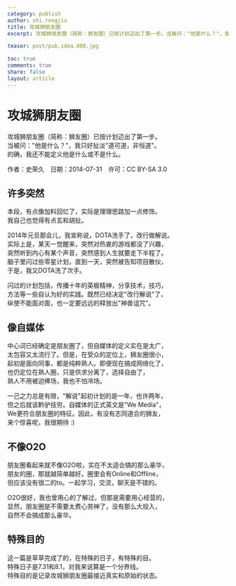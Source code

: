```yaml
---
category: publish
author: shi.rongjiu
title: 攻城狮朋友圈
excerpt: 攻城狮朋友圈（简称：狮友圈）已按计划迈出了第一步。当被问："他是什么？"，我只好扯淡"道可道，非恒道"。的确，我还不能定义他是什么或不是什么。

teaser: post/pub.idea.008.jpg

toc: true
comments: true
share: false
layout: article
---
```


# 攻城狮朋友圈

攻城狮朋友圈（简称：狮友圈）已按计划迈出了第一步。  
当被问："他是什么？"，我只好扯淡"道可道，非恒道"。  
的确，我还不能定义他是什么或不是什么。

作者：史荣久　日期：2014-07-31　许可：CC BY-SA 3.0

## 许多突然

本段，有点像加料回忆了，实际是理理思路加一点修饰。  
我自己也觉得有点玄和胡扯。  

2014年元旦那会儿，我宣称说，DOTA洗手了，改行做解说。  
实际上是，某天一觉醒来，突然对热衷的游戏都没了兴趣，  
突然听到内心有某个声音，突然感到人生就要走下半程了。  
脑子里闪过些零星计划，直到一天，突然被告知项目散伙，  
于是，我又DOTA洗了次手。  

闪过的计划包括，传播十年的英极精神，分享技术，技巧，  
方法等一些自认为好的实践。既然已经决定"改行解说"了，  
纵使不能面对面，也一定要远远的释放出"神兽诅咒"。  

## 像自媒体

中心词已经确定是朋友圈了，但自媒体的定义实在是太广，  
太包容又太流行了。但是，在受众的定位上，狮友圈很小，  
起初是面向同事，都是纯粹熟人。即便现在搞成网络化了，  
也仍定位在熟人圈，只是供求分离了，选择自由了，  
熟人不用被迫捧场，我也不怕冷场。  

一己之力总是有限，"解说"起初计划的是一年，也许两年，  
但之后就该黔驴技穷。自媒体的正式英文是"We Media"，  
We更符合朋友圈的特征。因此，有没有志同道合的狮友，  
来个惊喜呢，我很期待 :)

## 不像O2O

朋友圈看起来就不像O2O啦，实在不太适合搞的那么豪华，  
朋友的圈，那就越简单越好。圈里会有Online和Offline，  
但应该没有很二的to。一起学习，交流，聊天是不错的。  

O2O很好，我也曾用心的了解过，但那是需要用心经营的，  
显然，朋友圈是不需要太费心劳神了，没有那么大投入，  
自然不会搞成那么豪华。  

## 特殊目的

这一篇是草草完成了的，在特殊的日子，有特殊的目。  
特殊日子是7.31和8.1，对我来说算是一个分界线。  
特殊目的是记录攻城狮朋友圈最接近真实和原始的状态。

